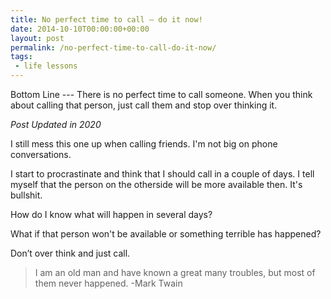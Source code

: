 ```yaml
---
title: No perfect time to call — do it now!
date: 2014-10-10T00:00:00+00:00
layout: post
permalink: /no-perfect-time-to-call-do-it-now/
tags: 
 - life lessons
---
```


Bottom Line --- There is no perfect time to call someone. When you think about calling that person, just call them and stop over thinking it.

*Post Updated in 2020*

I still mess this one up when calling friends. I'm not big on phone conversations.

I start to procrastinate and think that I should call in a couple of days. I tell myself that the person on the otherside will be more available then. It's bullshit.
 
How do I know what will happen in several days? 

What if that person won't be available or something terrible has happened? 

Don’t over think and just call.

> I am an old man and have known a great many troubles, but most of them never happened. -Mark Twain